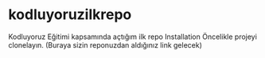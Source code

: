 # kodluyoruzilkrepo
Kodluyoruz Eğitimi kapsamında açtığım ilk repo
Installation
Öncelikle projeyi clonelayın. (Buraya sizin reponuzdan aldığınız link gelecek)
